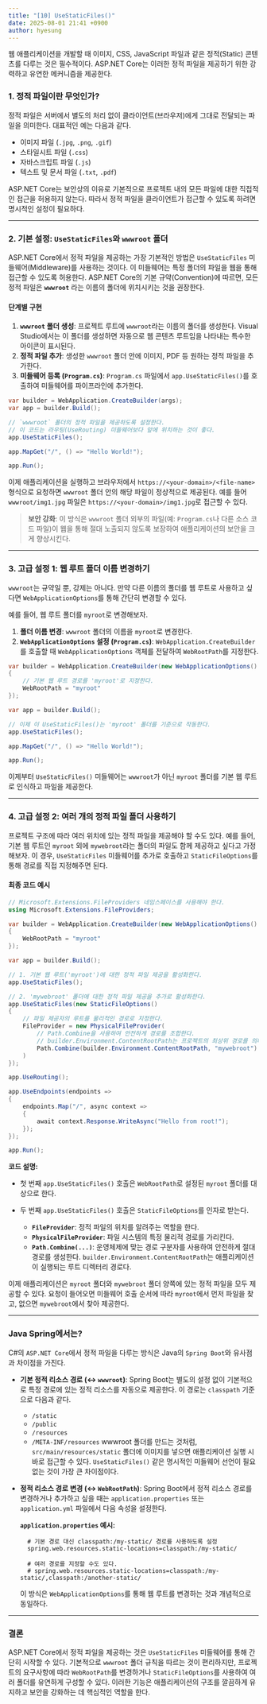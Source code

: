 ```yaml
---
title: "[10] UseStaticFiles()"
date: 2025-08-01 21:41 +0900
author: hyesung
---
```

웹 애플리케이션을 개발할 때 이미지, CSS, JavaScript 파일과 같은 정적(Static) 콘텐츠를 다루는 것은 필수적이다. ASP.NET Core는 이러한 정적 파일을 제공하기 위한 강력하고 유연한 메커니즘을 제공한다.

### 1. 정적 파일이란 무엇인가?

정적 파일은 서버에서 별도의 처리 없이 클라이언트(브라우저)에게 그대로 전달되는 파일을 의미한다. 대표적인 예는 다음과 같다.

- 이미지 파일 (`.jpg`, `.png`, `.gif`)
- 스타일시트 파일 (`.css`)
- 자바스크립트 파일 (`.js`)
- 텍스트 및 문서 파일 (`.txt`, `.pdf`)

ASP.NET Core는 보안상의 이유로 기본적으로 프로젝트 내의 모든 파일에 대한 직접적인 접근을 허용하지 않는다. 따라서 정적 파일을 클라이언트가 접근할 수 있도록 하려면 명시적인 설정이 필요하다.

---

### 2. 기본 설정: `UseStaticFiles`와 `wwwroot` 폴더

ASP.NET Core에서 정적 파일을 제공하는 가장 기본적인 방법은 `UseStaticFiles` 미들웨어(Middleware)를 사용하는 것이다. 이 미들웨어는 특정 폴더의 파일을 웹을 통해 접근할 수 있도록 허용한다.
ASP.NET Core의 기본 규약(Convention)에 따르면, 모든 정적 파일은 **`wwwroot`** 라는 이름의 폴더에 위치시키는 것을 권장한다.

#### 단계별 구현

1. **`wwwroot` 폴더 생성**: 프로젝트 루트에 `wwwroot`라는 이름의 폴더를 생성한다. Visual Studio에서는 이 폴더를 생성하면 자동으로 웹 콘텐츠 루트임을 나타내는 특수한 아이콘이 표시된다.
2. **정적 파일 추가**: 생성한 `wwwroot` 폴더 안에 이미지, PDF 등 원하는 정적 파일을 추가한다.
3. **미들웨어 등록 (`Program.cs`)**: `Program.cs` 파일에서 `app.UseStaticFiles()`를 호출하여 미들웨어를 파이프라인에 추가한다.

```csharp
var builder = WebApplication.CreateBuilder(args);
var app = builder.Build();

// `wwwroot` 폴더의 정적 파일을 제공하도록 설정한다.
// 이 코드는 라우팅(UseRouting) 미들웨어보다 앞에 위치하는 것이 좋다.
app.UseStaticFiles(); 

app.MapGet("/", () => "Hello World!");

app.Run();
```

이제 애플리케이션을 실행하고 브라우저에서 `https://<your-domain>/<file-name>` 형식으로 요청하면 `wwwroot` 폴더 안의 해당 파일이 정상적으로 제공된다. 예를 들어 `wwwroot/img1.jpg` 파일은 `https://<your-domain>/img1.jpg`로 접근할 수 있다.

> **보안 강화**: 이 방식은 `wwwroot` 폴더 외부의 파일(예: `Program.cs`나 다른 소스 코드 파일)이 웹을 통해 절대 노출되지 않도록 보장하여 애플리케이션의 보안을 크게 향상시킨다.

---

### 3. 고급 설정 1: 웹 루트 폴더 이름 변경하기

`wwwroot`는 규약일 뿐, 강제는 아니다. 만약 다른 이름의 폴더를 웹 루트로 사용하고 싶다면 `WebApplicationOptions`를 통해 간단히 변경할 수 있다.

예를 들어, 웹 루트 폴더를 `myroot`로 변경해보자.

1. **폴더 이름 변경**: `wwwroot` 폴더의 이름을 `myroot`로 변경한다.
2. **`WebApplicationOptions` 설정 (`Program.cs`)**: `WebApplication.CreateBuilder`를 호출할 때 `WebApplicationOptions` 객체를 전달하여 `WebRootPath`를 지정한다.
    

```csharp
var builder = WebApplication.CreateBuilder(new WebApplicationOptions()
{
    // 기본 웹 루트 경로를 'myroot'로 지정한다.
    WebRootPath = "myroot"
});

var app = builder.Build();

// 이제 이 UseStaticFiles()는 'myroot' 폴더를 기준으로 작동한다.
app.UseStaticFiles();

app.MapGet("/", () => "Hello World!");

app.Run();
```

이제부터 `UseStaticFiles()` 미들웨어는 `wwwroot`가 아닌 `myroot` 폴더를 기본 웹 루트로 인식하고 파일을 제공한다.

---

### 4. 고급 설정 2: 여러 개의 정적 파일 폴더 사용하기

프로젝트 구조에 따라 여러 위치에 있는 정적 파일을 제공해야 할 수도 있다. 예를 들어, 기본 웹 루트인 `myroot` 외에 `mywebroot`라는 폴더의 파일도 함께 제공하고 싶다고 가정해보자.
이 경우, `UseStaticFiles` 미들웨어를 추가로 호출하고 `StaticFileOptions`를 통해 경로를 직접 지정해주면 된다.

#### 최종 코드 예시

```csharp
// Microsoft.Extensions.FileProviders 네임스페이스를 사용해야 한다.
using Microsoft.Extensions.FileProviders;

var builder = WebApplication.CreateBuilder(new WebApplicationOptions()
{
    WebRootPath = "myroot"
});

var app = builder.Build();

// 1. 기본 웹 루트('myroot')에 대한 정적 파일 제공을 활성화한다.
app.UseStaticFiles(); 

// 2. 'mywebroot' 폴더에 대한 정적 파일 제공을 추가로 활성화한다.
app.UseStaticFiles(new StaticFileOptions()
{
    // 파일 제공자의 루트를 물리적인 경로로 지정한다.
    FileProvider = new PhysicalFileProvider(
        // Path.Combine을 사용하여 안전하게 경로를 조합한다.
        // builder.Environment.ContentRootPath는 프로젝트의 최상위 경로를 의미한다.
        Path.Combine(builder.Environment.ContentRootPath, "mywebroot")
    )
});

app.UseRouting();

app.UseEndpoints(endpoints =>
{
    endpoints.Map("/", async context =>
    {
        await context.Response.WriteAsync("Hello from root!");
    });
});

app.Run();
```

**코드 설명:**

- 첫 번째 `app.UseStaticFiles()` 호출은 `WebRootPath`로 설정된 `myroot` 폴더를 대상으로 한다.
- 두 번째 `app.UseStaticFiles()` 호출은 `StaticFileOptions`를 인자로 받는다.
    
    - **`FileProvider`**: 정적 파일의 위치를 알려주는 역할을 한다.
    - **`PhysicalFileProvider`**: 파일 시스템의 특정 물리적 경로를 가리킨다.
    - **`Path.Combine(...)`**: 운영체제에 맞는 경로 구분자를 사용하여 안전하게 절대 경로를 생성한다. `builder.Environment.ContentRootPath`는 애플리케이션이 실행되는 루트 디렉터리 경로다.

이제 애플리케이션은 `myroot` 폴더와 `mywebroot` 폴더 양쪽에 있는 정적 파일을 모두 제공할 수 있다. 요청이 들어오면 미들웨어 호출 순서에 따라 `myroot`에서 먼저 파일을 찾고, 없으면 `mywebroot`에서 찾아 제공한다.

---

### Java Spring에서는?

C#의 `ASP.NET Core`에서 정적 파일을 다루는 방식은 Java의 `Spring Boot`와 유사점과 차이점을 가진다.

- **기본 정적 리소스 경로 (↔ `wwwroot`)**: Spring Boot는 별도의 설정 없이 기본적으로 특정 경로에 있는 정적 리소스를 자동으로 제공한다. 이 경로는 `classpath` 기준으로 다음과 같다.
    
    - `/static`
    - `/public`
    - `/resources`
    - `/META-INF/resources`
      wwwroot 폴더를 만드는 것처럼, `src/main/resources/static` 폴더에 이미지를 넣으면 애플리케이션 실행 시 바로 접근할 수 있다. `UseStaticFiles()` 같은 명시적인 미들웨어 선언이 필요 없는 것이 가장 큰 차이점이다.
        
- **정적 리소스 경로 변경 (↔ `WebRootPath`)**: Spring Boot에서 정적 리소스 경로를 변경하거나 추가하고 싶을 때는 `application.properties` 또는 `application.yml` 파일에서 다음 속성을 설정한다.
    
    **`application.properties` 예시:**
    
  ```
    # 기본 경로 대신 classpath:/my-static/ 경로를 사용하도록 설정
    spring.web.resources.static-locations=classpath:/my-static/
    
    # 여러 경로를 지정할 수도 있다.
    # spring.web.resources.static-locations=classpath:/my-static/,classpath:/another-static/
    ```
    
    이 방식은 `WebApplicationOptions`를 통해 웹 루트를 변경하는 것과 개념적으로 동일하다.

---

### 결론

ASP.NET Core에서 정적 파일을 제공하는 것은 `UseStaticFiles` 미들웨어를 통해 간단히 시작할 수 있다. 기본적으로 `wwwroot` 폴더 규칙을 따르는 것이 편리하지만, 프로젝트의 요구사항에 따라 `WebRootPath`를 변경하거나 `StaticFileOptions`를 사용하여 여러 폴더를 유연하게 구성할 수 있다. 이러한 기능은 애플리케이션의 구조를 깔끔하게 유지하고 보안을 강화하는 데 핵심적인 역할을 한다.
